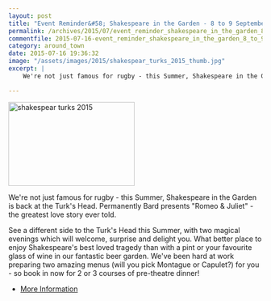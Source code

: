 ```yaml
---
layout: post
title: "Event Reminder&#58; Shakespeare in the Garden - 8 to 9 September 2015"
permalink: /archives/2015/07/event_reminder_shakespeare_in_the_garden_8_to_9_se.html
commentfile: 2015-07-16-event_reminder_shakespeare_in_the_garden_8_to_9_se
category: around_town
date: 2015-07-16 19:36:32
image: "/assets/images/2015/shakespear_turks_2015_thumb.jpg"
excerpt: |
    We're not just famous for rugby - this Summer, Shakespeare in the Garden is back at the Turk's Head. Permanently Bard presents "Romeo & Juliet" - the greatest love story ever told.

---
```


<a href="/assets/images/2015/shakespear_turks_2015.jpg" title="See larger version of - shakespear turks 2015"><img src="/assets/images/2015/shakespear_turks_2015_thumb.jpg" width="250" height="166" alt="shakespear turks 2015" class="photo right" /></a>

We're not just famous for rugby - this Summer, Shakespeare in the Garden is back at the Turk's Head. Permanently Bard presents "Romeo & Juliet" - the greatest love story ever told.

See a different side to the Turk's Head this Summer, with two magical evenings which will welcome, surprise and delight you. What better place to enjoy Shakespeare's best loved tragedy than with a pint or your favourite glass of wine in our fantastic beer garden. We've been hard at work preparing two amazing menus (will you pick Montague or Capulet?) for you - so book in now for 2 or 3 courses of pre-theatre dinner!

-   [More Information](http://www.turksheadtwickenham.co.uk/whats-on/Shakespeare)

